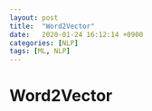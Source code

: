 ```yaml
---
layout: post
title:  "Word2Vector"
date:   2020-01-24 16:12:14 +0900
categories: [NLP]
tags: [ML, NLP]
---
```


# Word2Vector
